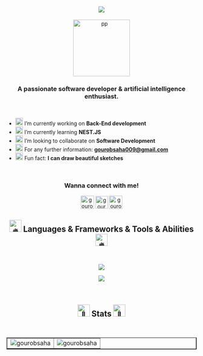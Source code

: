 <h1 align="center">
  <a href="https://git.io/typing-svg">
    <img src="https://readme-typing-svg.herokuapp.com/?font=Rubik+Doodle+Shadow&size=25&pause=1000&color=F78518&center=true&vCenter=true&random=false&width=450&lines=Hello,+There!+👋;+May+the+force+be+with+you!;&center=true&size=25">
  </a>
</h1>

<div align="center">
<img width="150" src="https://i.ibb.co/16Yt9HN/Gourob-2.png" alt="pp" />
</div>

<h3 align="center">A passionate software developer & artificial intelligence enthusiast.</h3>
<br/>

- <img src="https://fonts.gstatic.com/s/e/notoemoji/latest/1f680/512.gif" alt="🚀" height="20"> I’m currently working on **Back-End development**
- <img src="https://fonts.gstatic.com/s/e/notoemoji/latest/1f331/512.gif" alt="🌱" height="20"> I’m currently learning **NEST.JS**
- <img src="https://fonts.gstatic.com/s/e/notoemoji/latest/270c_1f3fc/512.gif" alt="✌" height="20"> I’m looking to collaborate on **Software Development**
- <img src="https://fonts.gstatic.com/s/e/notoemoji/latest/1f6ce_fe0f/512.gif" alt="🛎" height="20"> For any further information: **gourobsaha009@gmail.com**
- <img src="https://fonts.gstatic.com/s/e/notoemoji/latest/1f48e/512.gif" alt="💎" height="20"> Fun fact: **I can draw beautiful sketches**

<br/>
<h3 align="center">Wanna connect with me!</h3>
<p align="center">
<a href="https://www.linkedin.com/in/gourob-saha-surjo-632751200/" target="_blank"><img align="center" src="https://img.icons8.com/color/48/000000/linkedin.png" alt="gourob-saha-632751200" width="35" /></a>
<a href="https://fb.com/surjo.saha.547" target="_blank"><img align="center" src="https://img.icons8.com/fluency/48/000000/facebook-new.png" alt="gourob-saha-632751200" width="33" /></a>
<a href="https://instagram.com/gourob_saha" target="_blank"><img align="center" src="https://img.icons8.com/fluency/48/000000/instagram-new.png" alt="gourob_saha" width="35" /></a>
</p>
<h2 align="center"><img src="https://fonts.gstatic.com/s/e/notoemoji/latest/1f525/512.gif" alt="🔥" width="32" height="32"> Languages & Frameworks & Tools & Abilities <img src="https://fonts.gstatic.com/s/e/notoemoji/latest/1f525/512.gif" alt="🔥" width="32" height="32"></h2>
<br>
<p align="center">
  <a href="https://skillicons.dev">
    <img src="https://skillicons.dev/icons?i=js,ts,react,nextjs,styledcomponents,tailwind,nodejs,express,nestjs,mongodb,firebase,vercel" />
  </a>
</p>
<p align="center">
  <a href="https://skillicons.dev">
    <img src="https://skillicons.dev/icons?i=java,python,c,cs,mysql,vscode,postman,androidstudio,eclipse,github,ai,ps" />
  </a>
</p>
<br>
<h2 align="center"><img src="https://fonts.gstatic.com/s/e/notoemoji/latest/1f31f/512.gif" alt="🌟" width="32" height="32"> Stats <img src="https://fonts.gstatic.com/s/e/notoemoji/latest/1f31f/512.gif" alt="🌟" width="32" height="32"></h2>
<br>

<table align="center" border="2">
    <td><img align="center" src="https://denvercoder1-github-readme-stats.vercel.app/api?username=GourobSaha&show_icons=true&count_private=true&locale=en&theme=codeSTACKr&hide_border=true" alt="gourobsaha" /></td>
    <td><img align="center" src="https://github-readme-streak-stats.herokuapp.com/?user=gourobsaha&count_private=true&theme=codeSTACKr&hide_border=true" alt="gourobsaha"/></td>
</table> 

